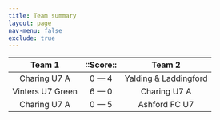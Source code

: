 ```yaml
---
title: Team summary
layout: page
nav-menu: false
exclude: true
---
```




|      Team 1      |  ::Score::  |        Team 2         |
|:----------------:|:-----------:|:---------------------:|
|   Charing U7 A   | 0 &mdash; 4 | Yalding & Laddingford |
| Vinters U7 Green | 6 &mdash; 0 |     Charing U7 A      |
|   Charing U7 A   | 0 &mdash; 5 |     Ashford FC U7     |

 <br /><br /><br />